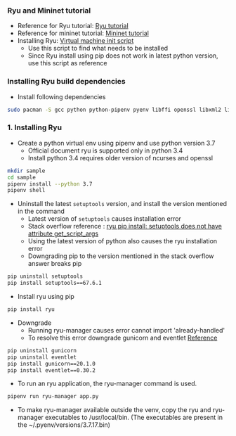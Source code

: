 
### Ryu and Mininet tutorial
- Reference for Ryu tutorial: [Ryu tutorial](https://github.com/scc365/tutorial-ryu?tab=readme-ov-file#links)
- Reference for mininet tutorial: [Mininet tutorial](https://github.com/scc365/tutorial-mininet)
- Installing Ryu: [Virtual machine init script](https://github.com/scc365/virtual-machine/blob/main/provision.sh)
	- Use this script to find what needs to be installed
	- Since Ryu install using pip does not work in latest python version, use this script as reference

### Installing Ryu build dependencies
- Install following dependencies 
```sh
sudo pacman -S gcc python python-pipenv pyenv libffi openssl libxml2 libxslt zlib
```

### 1. Installing Ryu 
- Create a python virtual env using pipenv and use python version 3.7
	- Official document ryu is supported only in python 3.4
	- Install python 3.4 requires older version of ncurses and openssl
```sh
mkdir sample
cd sample
pipenv install --python 3.7 
pipenv shell
```
- Uninstall the latest `setuptools` version, and install the version mentioned in the command
	- Latest version of `setuptools` causes installation error
	- Stack overflow reference : [ryu pip install: setuptools does not have attribute get_script_args](https://stackoverflow.com/questions/78989466/can-not-install-ryu-attributeerror-module-setuptools-command-easy-install-ha) 
	- Using the latest version of python also causes the ryu installation error 
	- Downgrading pip to the version mentioned in the stack overflow answer breaks pip
```sh
pip uninstall setuptools
pip install setuptools==67.6.1
```
- Install ryu using pip
```sh
pip install ryu
```
- Downgrade
	- Running ryu-manager causes error cannot import 'already-handled'
	- To resolve this error downgrade gunicorn and eventlet [Reference](https://stackoverflow.com/questions/67409452/gunicorn-importerror-cannot-import-name-already-handled-from-eventlet-wsgi)
```sh
pip uninstall gunicorn
pip uninstall eventlet
pip install gunicorn==20.1.0
pip install eventlet==0.30.2
```
- To run an ryu application, the ryu-manager command is used. 
```sh
pipenv run ryu-manager app.py
```
- To make ryu-manager available outside the venv, copy the ryu and ryu-manager executables to /usr/local/bin. (The executables are present in the ~/.pyenv/versions/3.7.17.bin)